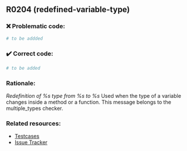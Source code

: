 ## R0204 (redefined-variable-type)

### :x: Problematic code:

```python
# to be addded
```

### :heavy_check_mark: Correct code:

```python
# to be added
```

### Rationale:

 *Redefinition of %s type from %s to %s*
  Used when the type of a variable changes inside a method or a function. This
  message belongs to the multiple_types checker.



### Related resources:

- [Testcases](#)
- [Issue Tracker](https://github.com/PyCQA/pylint/issues?q=is%3Aissue+%22redefined-variable-type%22+OR+%22R0204%22)
